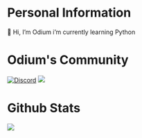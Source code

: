 # Personal Information
 👋 Hi, I’m Odium i’m currently learning Python

# Odium's Community
[![Discord](https://img.shields.io/discord/1110608232021491714?color=cyan&label=Discord&logo=Discord&logoColor=white&style=for-the-badge)](https://discord.gg/pFjhZKRqT2)
[![](https://img.shields.io/badge/PyCord-00A966?style=for-the-badge&logo=github&logoColor=white)](https://docs.pycord.dev/en/stable/)

# Github Stats
![](https://github-readme-stats.vercel.app/api?username=thedeathangel-tech&theme=dracula&count_private=true&show_icons=true&hide=contribs)
